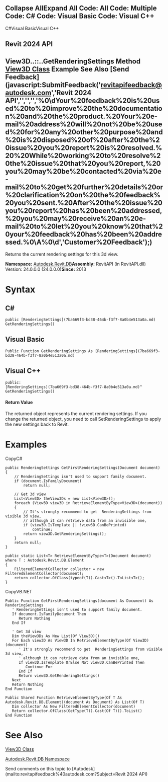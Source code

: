 ﻿

Collapse AllExpand All Code: All Code: Multiple Code: C# Code: Visual Basic Code: Visual C++   
---  
  
C#Visual BasicVisual C++

Revit 2024 API  
---  
View3D..::..GetRenderingSettings Method   
[View3D Class](d795a238-fc24-1875-e64f-a2bef56ae949.md) Example See Also [Send Feedback](javascript:SubmitFeedback\('revitapifeedback@autodesk.com','Revit 2024 API','','','','%0\\dYour%20feedback%20is%20used%20to%20improve%20the%20documentation%20and%20the%20product.%20Your%20e-mail%20address%20will%20not%20be%20used%20for%20any%20other%20purpose%20and%20is%20disposed%20of%20after%20the%20issue%20you%20report%20is%20resolved.%20%20While%20working%20to%20resolve%20the%20issue%20that%20you%20report,%20you%20may%20be%20contacted%20via%20e-mail%20to%20get%20further%20details%20or%20clarification%20on%20the%20feedback%20you%20sent.%20After%20the%20issue%20you%20report%20has%20been%20addressed,%20you%20may%20receive%20an%20e-mail%20to%20let%20you%20know%20that%20your%20feedback%20has%20been%20addressed.%0\\A%0\\d','Customer%20Feedback'\);)  
---  
  
Returns the current rendering settings for this 3d view. 

**Namespace:** [Autodesk.Revit.DB](87546ba7-461b-c646-cbb1-2cb8f5bff8b2.md)**Assembly:** RevitAPI (in RevitAPI.dll) Version: 24.0.0.0 (24.0.0.0)**Since:** 2013 

# Syntax

C#  
---  
      
    
    public [RenderingSettings](7ba669f3-bd38-464b-f3f7-8a0b4e513a0a.md) GetRenderingSettings()  
  
Visual Basic  
---  
      
    
    Public Function GetRenderingSettings As [RenderingSettings](7ba669f3-bd38-464b-f3f7-8a0b4e513a0a.md)  
  
Visual C++  
---  
      
    
    public:
    [RenderingSettings](7ba669f3-bd38-464b-f3f7-8a0b4e513a0a.md)^ GetRenderingSettings()  
  
#### Return Value

The returned object represents the current rendering settings. If you change the returned object, you need to call SetRenderingSettings to apply the new settings back to Revit. 

# Examples

CopyC#
    
    
    public RenderingSettings GetFirstRenderingSettings(Document document)
    {
        // RenderingSettings isn't used to support family document.
        if (document.IsFamilyDocument)
            return null;
    
        // Get 3d view
        List<View3D> theView3Ds = new List<View3D>();
        foreach (View3D view3D in RetrieveElementByType<View3D>(document))
        {
            // It's strongly recommend to get  RenderingSettings from visible 3d view, 
            // although it can retrieve data from an invisible one,
            if (view3D.IsTemplate || !view3D.CanBePrinted)
                continue;
            return view3D.GetRenderingSettings();
        }
        return null;
    }
    
    public static List<T> RetrieveElementByType<T>(Document document) where T : Autodesk.Revit.DB.Element
    {
        FilteredElementCollector collector = new FilteredElementCollector(document);
        return collector.OfClass(typeof(T)).Cast<T>().ToList<T>();
    }

CopyVB.NET
    
    
    Public Function GetFirstRenderingSettings(document As Document) As RenderingSettings
       ' RenderingSettings isn't used to support family document.
       If document.IsFamilyDocument Then
          Return Nothing
       End If
    
       ' Get 3d view
       Dim theView3Ds As New List(Of View3D)()
       For Each view3D As View3D In RetrieveElementByType(Of View3D)(document)
          ' It's strongly recommend to get  RenderingSettings from visible 3d view, 
          ' although it can retrieve data from an invisible one,
          If view3D.IsTemplate OrElse Not view3D.CanBePrinted Then
             Continue For
          End If
          Return view3D.GetRenderingSettings()
       Next
       Return Nothing
    End Function
    
    Public Shared Function RetrieveElementByType(Of T As Autodesk.Revit.DB.Element)(document As Document) As List(Of T)
       Dim collector As New FilteredElementCollector(document)
       Return collector.OfClass(GetType(T)).Cast(Of T)().ToList()
    End Function

# See Also

[View3D Class](d795a238-fc24-1875-e64f-a2bef56ae949.md)

[Autodesk.Revit.DB Namespace](87546ba7-461b-c646-cbb1-2cb8f5bff8b2.md)

Send comments on this topic to [Autodesk](mailto:revitapifeedback%40autodesk.com?Subject=Revit 2024 API)